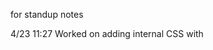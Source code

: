 for standup notes

4/23 11:27
Worked on adding internal CSS with <style> and added a comment

4/23 11:58
Added color

4/23 12:55
Added variable with fallback

4/23 12:58
finished adding background colors

4/23 1:19
finished adding units
